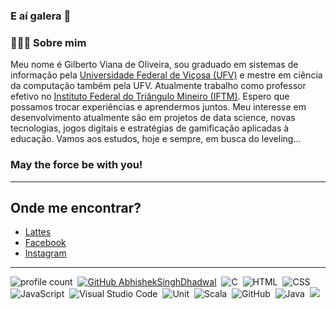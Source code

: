### E aí galera 👋

### 👨🏻‍💻 Sobre mim
Meu nome é Gilberto Viana de Oliveira, sou graduado em sistemas de informação pela [Universidade Federal de Viçosa (UFV)](www.ufv.br) e mestre em ciência da computação também pela UFV. Atualmente trabalho como professor efetivo no [Instituto Federal do Triângulo Mineiro (IFTM)](www.iftm.edu.br). Espero que possamos trocar experiências e aprendermos juntos. Meu interesse em desenvolvimento atualmente são em projetos de data science, novas tecnologias, jogos digitais e estratégias de gamificação aplicadas à educação. Vamos aos estudos, hoje e sempre, em busca do leveling...

### May the force be with you! 


***
## Onde me encontrar?
- [Lattes](http://lattes.cnpq.br/7059390537752738/)
- [Facebook](https://www.facebook.com/gilbertovoliveira)
- [Instagram](https://www.instagram.com/gilbertovoliveira/)



---
![profile count](https://komarev.com/ghpvc/?username=gvoliveira&color=red)&nbsp;
[![GitHub AbhishekSinghDhadwal](https://img.shields.io/github/followers/gvoliveira?label=follow&style=social)](https://github.com/AbhishekSinghDhadwal)&nbsp;
![C](https://img.shields.io/badge/-C-05122A?style=flat&logo=C&logoColor=A8B9CC)&nbsp;
![HTML](https://img.shields.io/badge/-HTML-05122A?style=flat&logo=HTML5)&nbsp;
![CSS](https://img.shields.io/badge/-CSS-05122A?style=flat&logo=CSS3&logoColor=1572B6)&nbsp;
![JavaScript](https://img.shields.io/badge/-JavaScript-05122A?style=flat&logo=javascript)&nbsp;
![Visual Studio Code](https://img.shields.io/badge/-Visual%20Studio%20Code-05122A?style=flat&logo=visual-studio-code&logoColor=007ACC)&nbsp;
![Unit](https://img.shields.io/badge/Unity%20-%23150458.svg?&style=flat&logo=Unity&logoColor=white)&nbsp;
![Scala](https://img.shields.io/badge/Scala-FF4500.svg?&style=flat&logo=Scala&logoColor=white)&nbsp;
![GitHub](https://img.shields.io/badge/-GitHub-05122A?style=flat&logo=github)&nbsp;
![Java](https://img.shields.io/badge/-Java-05122A?style=flat&logo=Java&logoColor=FFA518)&nbsp;
<a href="mailto:gilbertooliveira@iftm.edu.br"><img src="https://img.shields.io/badge/-gilbertooliveira@iftm.edu.br-2E8B57?style=flat&logo=Gmail&logoColor=white"/></a>

<!-- <p><img align="left" src="https://github-readme-stats.vercel.app/api/top-langs/?username=gvoliveira&layout=compact&theme=midnight-purple" alt="gvoliveira" /></p>
<p>&nbsp;<img align="center" src="https://github-readme-stats.vercel.app/api?username=gvoliveira&show_icons=true&theme=midnight-purple" alt="gvoliveira" /></p> -->
